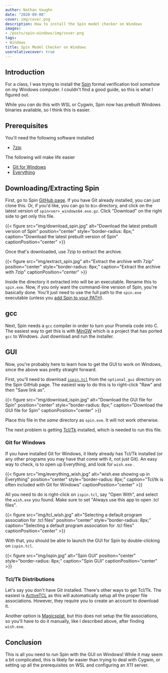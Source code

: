 ```yaml
---
author: Nathan Vaughn
date: "2020-09-08"
cover: img/cover.png
description: How to install the Spin model checker on Windows
images:
- /posts/spin-windows/img/cover.png
tags:
- Windows
title: Spin Model Checker on Windows
userelativecover: true
---
```


## Introduction

For a class, I was trying to install the [Spin](https://spinroot.com/)
formal verification tool *somehow* on my Windows computer. I couldn't find
a good guide, so this is what I figured out.

While you *can* do this with WSL or Cygwin, Spin now has prebuilt Windows
binaries available, so I think this is easier.

## Prerequisites

You'll need the following software installed

- [7zip](https://www.7-zip.org/)

The following will make life easier

- [Git for Windows](https://git-scm.com/download/win)
- [Everything](https://www.voidtools.com/)

## Downloading/Extracting Spin

First, go to Spin [GitHub page](https://github.com/nimble-code). If you have
Git already installed, you can just clone this. Or, if you'd like,
you can go to `Bin` directory, and click on the latest version of
`spin<ver>_windows64.exe.gz`. Click "Download" on the right side to get
only this file.

{{< figure src="img/download_spin.jpg" alt="Download the latest prebuilt version of Spin" position="center" style="border-radius: 8px;" caption="Download the latest prebuilt version of Spin" captionPosition="center" >}}

Once that's downloaded, use 7zip to extract the archive.

{{< figure src="img/extract_spin.jpg" alt="Extract the archive with 7zip" position="center" style="border-radius: 8px;" caption="Extract the archive with 7zip" captionPosition="center" >}}

Inside the directory it extracted into will be an executable. Rename this to `spin.exe`.
Now, if you only want the command-line version of Spin, you're basically done.
You'll just need to use the full path to the `spin.exe` executable (unless you
[add Spin to your PATH](https://www.howtogeek.com/118594/how-to-edit-your-system-path-for-easy-command-line-access/)).

## gcc

Next, Spin needs a `gcc` compiler in order to turn your Promela code into C.
The easiest way to get this is with [MinGW](https://osdn.net/projects/mingw/releases/)
which is a project that has ported `gcc` to Windows. Just download
and run the installer.

## GUI

Now, you're probably here to learn how to get the GUI to work on Windows, since
the above was pretty straight forward.

First, you'll need to download
[`ispin.tcl`](https://github.com/nimble-code/Spin/blob/master/optional_gui/ispin.tcl)
from the `optional_gui` directory on the Spin GitHub page. The easiest way to do
this is to right-click "Raw" and then "Save link as".

{{< figure src="img/download_ispin.jpg" alt="Download the GUI file for Spin" position="center" style="border-radius: 8px;" caption="Download the GUI file for Spin" captionPosition="center" >}}

Place this file in the *same* directory as `spin.exe`. It will not work otherwise.

The next problem is getting [Tcl/Tk](https://www.tcl.tk/) installed,
which is needed to run this file.

### Git for Windows

If you have installed Git for Windows,
it likely already has Tcl/Tk installed
(or any other programs you may have that come with it, not just Git).
An easy way to check, is to open up Everything, and look for `wish.exe` .

{{< figure src="img/everything_wish.jpg" alt="wish.exe showing up in Everything" position="center" style="border-radius: 8px;" caption="Tcl/tk is often included with Git for Windows" captionPosition="center" >}}

All you need to do is right-click on `ispin.tcl`, say "Open With",
and select the `wish.exe` you found. Make sure to set
"Always use this app to open .tcl files".

{{< figure src="img/tcl_wish.jpg" alt="Selecting a default program association for .tcl files" position="center" style="border-radius: 8px;" caption="Selecting a default program association for .tcl files" captionPosition="center" >}}

With that, you should be able to launch the GUI for Spin
by double-clicking on `ispin.tcl`.

{{< figure src="img/ispin.jpg" alt="Spin GUI" position="center" style="border-radius: 8px;" caption="Spin GUI" captionPosition="center" >}}

### Tcl/Tk Distributions

Let's say you don't have Git installed. There's other ways to get Tcl/Tk.
The easiest is [ActiveTCL](https://www.activestate.com/products/tcl/downloads/) as
this will automatically setup all the proper file associations. However, they require
you to create an account to download it.

Another option is
[Magicsplat](https://www.magicsplat.com/tcl-installer/index.html#downloads),
but this does not setup the file associations, so you'll have to do it manually, like
I described above, after finding `wish.exe`.

## Conclusion

This is all you need to run Spin with the GUI on Windows! While it may
seem a bit complicated, this is likely far easier than trying to deal with Cygwin,
or setting up all the prerequisites on WSL and configuring an X11 server.